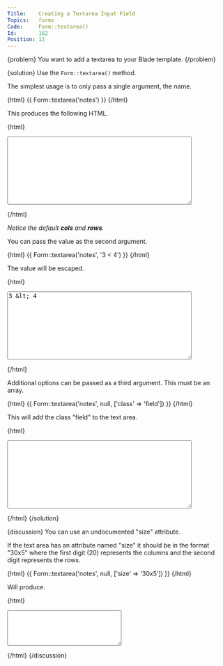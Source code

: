```yaml
---
Title:    Creating a Textarea Input Field
Topics:   forms
Code:     Form::textarea()
Id:       162
Position: 12
---
```


{problem}
You want to add a textarea to your Blade template.
{/problem}

{solution}
Use the `Form::textarea()` method.

The simplest usage is to only pass a single argument, the name.

{html}
{{ Form::textarea('notes') }}
{/html}

This produces the following HTML.

{html}
<textarea name="notes" cols="50" rows="10"></textarea>
{/html}

_Notice the default **cols** and **rows**._

You can pass the value as the second argument.

{html}
{{ Form::textarea('notes', '3 < 4') }}
{/html}

The value will be escaped.

{html}
<textarea name="notes" cols="50" rows="10">3 &amp;lt; 4</textarea>
{/html}

Additional options can be passed as a third argument. This must be an array.

{html}
{{ Form::textarea('notes', null, ['class' => 'field']) }}
{/html}

This will add the class "field" to the text area.

{html}
<textarea class="field" name="notes" cols="50" rows="10"></textarea>
{/html}
{/solution}

{discussion}
You can use an undocumented "size" attribute.

If the text area has an attribute named "size" it should be in the format "30x5" where the first digit (20) represents the columns and the second digit represents the rows.

{html}
{{ Form::textarea('notes', null, ['size' => '30x5']) }}
{/html}

Will produce.

{html}
<textarea name="notes" cols="30" rows="5"></textarea>
{/html}
{/discussion}
